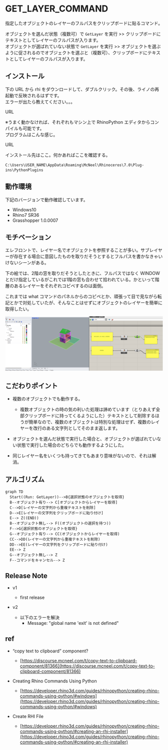 # GET_LAYER_COMMAND  

指定したオブジェクトのレイヤーのフルパスをクリップボードに貼るコマンド。  

オブジェクトを選んだ状態（複数可）で `GetLayer` を実行 >> クリップボードにテキストとしてレイヤーのフルパスが入ります。  
オブジェクトが選ばれていない状態で `GetLayer` を実行 >> オブジェクトを選ぶように促されるのでオブジェクトを選ぶと（複数可）、クリップボードにテキストとしてレイヤーのフルパスが入ります。  


## インストール  

下の URL から rhi をダウンロードして、ダブルクリック。その後、ライノの再起動で反映されるはずです。  
エラーが出たら教えてください。。。  

URL  


※うまく動かなければ、それぞれもマシン上で RhinoPython エディタからコンパイルも可能です。  
プログラムはこんな感じ。  

URL  


インストール先はここ。何かあればここを確認する。  
```
C:\Users\USER_NAME\AppData\Roaming\McNeel\Rhinoceros\7.0\Plug-ins\PythonPlugins
```

## 動作環境  

下記のバージョンで動作確認しています。  
- Windows10  
- Rhino7 SR36  
- Grasshopper 1.0.0007  


## モチベーション  

エレフロントで、レイヤー名でオブジェクトを参照することが多い。サブレイヤーが存在する場合に意図したものを取りだそうとするとフルパスを書かなきゃいけないシーンがある。  

下の絵では、2階の窓を取りだそうとしたときに、フルパスではなく WINDOW とだけ指定しているがこれでは1階の窓も合わせて拾われている。かといって階層のあるレイヤーをそれぞれコピペするのは面倒。  

これまでは what コマンドのパネルからのコピペとか、頑張って目で見ながら転記とかで対処していたが、そんなことはせずにオブジェクトのレイヤーを簡単に取得したい。  

![image](_img/cap_0.png)  


## こだわりポイント  

- 複数のオブジェクトでも動作する。  
  - 複数オブジェクトの時の気の利いた処理は諦めています（とりあえず全部クリップボードに持ってくるようにした）テキストとして削除するほうが簡単なので、複数のオブジェクトは特別な処理はせず、複数のレイヤーを改行のある文字列としてそのまま返します。  

- オブジェクトを選んだ状態で実行した場合と、オブジェクトが選ばれていない状態で実行した場合のどちらでも動作するようにした。  

- 同じレイヤー名をいくつも持ってきてもあまり意味がないので、それは解消。  


## アルゴリズム  

```mermaid
graph TD
  Start((Run: GetLayer))-->B{選択状態のオブジェクトを取得}
  B--オブジェクト有り--> C[オブジェクトからレイヤーを取得]
  C-->D[レイヤーの文字列から重複テキストを削除]
  D-->E[レイヤーの文字列をクリップボードに貼り付け]
  E--> Z((END))
  B--オブジェクト無し--> F((オブジェクトの選択を待つ))
  F-->G{選択状態のオブジェクトを取得}
  G--オブジェクト有り--> CC(オブジェクトからレイヤーを取得)
  CC-->DD(レイヤーの文字列から重複テキストを削除)
  DD-->EE(レイヤーの文字列をクリップボードに貼り付け)
  EE--> Z
  G--オブジェクト無し--> Z
  F--コマンドをキャンセル--> Z
```


## Release Note  

- v1  
  - first release  

- v2  
  - 以下のエラーを解決  
    - Message: "global name 'exit' is not defined"  


## ref  

- “copy text to clipboard” component?  
  - [https://discourse.mcneel.com/t/copy-text-to-clipboard-component/81366](https://discourse.mcneel.com/t/copy-text-to-clipboard-component/81366)  

- Creating Rhino Commands Using Python  
  - [https://developer.rhino3d.com/guides/rhinopython/creating-rhino-commands-using-python/#windows](https://developer.rhino3d.com/guides/rhinopython/creating-rhino-commands-using-python/#windows)  

- Create RHI File  
  - [https://developer.rhino3d.com/guides/rhinopython/creating-rhino-commands-using-python/#creating-an-rhi-installer](https://developer.rhino3d.com/guides/rhinopython/creating-rhino-commands-using-python/#creating-an-rhi-installer)  
